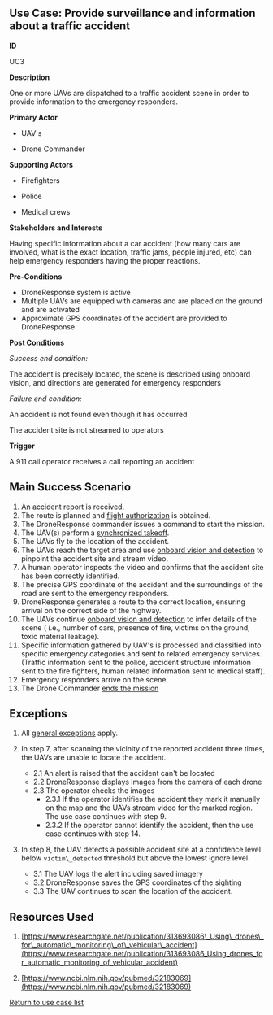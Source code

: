 ## Use Case: Provide surveillance and information about a traffic accident

**ID**

UC3

**Description**

One or more UAVs are dispatched to a traffic accident scene in order to provide information to the emergency responders.

**Primary Actor**

* UAV&#39;s

* Drone Commander

**Supporting Actors**

* Firefighters

* Police

* Medical crews

**Stakeholders and Interests**

Having specific information about a car accident (how many cars are involved, what is the exact location, traffic jams, people injured, etc) can help emergency responders having the proper reactions.

**Pre-Conditions**

- DroneResponse system is active
- Multiple UAVs are equipped with cameras and are placed on the ground and are activated
- Approximate GPS coordinates of the accident are provided to DroneResponse

**Post Conditions**

_Success end condition:_

The accident is precisely located, the scene is described using onboard vision, and directions are generated for emergency responders

_Failure end condition:_

An accident is not found even though it has occurred

The accident site is not streamed to operators

**Trigger**

A 911 call operator receives a call reporting an accident

## **Main Success Scenario**

1. An accident report is received.
2. The route is planned and [flight authorization](../supporting/FlightAuthorization.md) is obtained.
3. The DroneResponse commander issues a command to start the mission.
5. The UAV(s) perform a [synchronized takeoff](../supporting/SynchronizedTakeoff.md).
6. The UAVs fly to the location of the accident.
7. The UAVs reach the target area and use [onboard vision and detection](../supporting/OnboardVisionAndDetection.md) to pinpoint the accident site and stream video.
8. A human operator inspects the video and confirms that the accident site has been correctly identified. 
9. The precise GPS coordinate of the accident and the surroundings of the road are sent to the emergency responders.
10. DroneResponse generates a route to the correct location, ensuring arrival on the correct side of the highway.
11. The UAVs continue [onboard vision and detection](../supporting/OnboardVisionAndDetection.md) to infer details of the scene  ( i.e., number of cars, presence of fire, victims on the ground, toxic material leakage).
12. Specific information gathered by UAV's is processed and classified into specific emergency categories and sent to related emergency services. (Traffic information sent to the police, accident structure information sent to the fire fighters, human related information sent to medical staff).
13. Emergency responders arrive on the scene.
14. The Drone Commander [ends the mission](../supporting/EndMission.md)

## Exceptions

1. All [general exceptions](../../README.md#GeneralExceptions) apply.

2. In step 7, after scanning the vicinity of the reported accident three times, the UAVs are unable to locate the accident.
   * 2.1 An alert is raised that the accident can't be located
   * 2.2 DroneResponse displays images from the camera of each drone
   * 2.3 The operator checks the images
      * 2.3.1 If the operator identifies the accident they mark it manually on the map and the UAVs stream video for the marked region.  The use case continues with step 9.
      * 2.3.2 If the operator cannot identify the accident, then the use case continues with step 14. 

3. In step 8, the UAV detects a possible accident site at a confidence level below `victim\_detected` threshold but above the lowest ignore level.
   * 3.1 The UAV logs the alert including saved imagery
   * 3.2 DroneResponse saves the GPS coordinates of the sighting
   * 3.3 The UAV continues to scan the location of the accident. 

## Resources Used

1. [https://www.researchgate.net/publication/313693086\_Using\_drones\_for\_automatic\_monitoring\_of\_vehicular\_accident](https://www.researchgate.net/publication/313693086_Using_drones_for_automatic_monitoring_of_vehicular_accident)

2. [https://www.ncbi.nlm.nih.gov/pubmed/32183069](https://www.ncbi.nlm.nih.gov/pubmed/32183069)

[Return to use case list](../../README.md)
